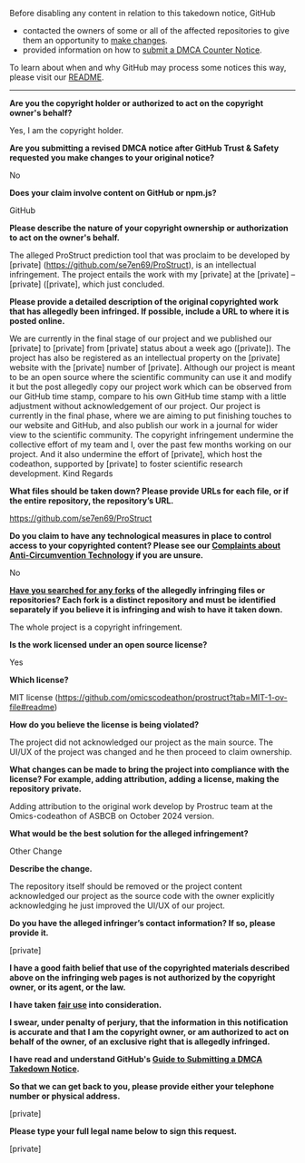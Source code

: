 Before disabling any content in relation to this takedown notice, GitHub
- contacted the owners of some or all of the affected repositories to give them an opportunity to [make changes](https://docs.github.com/en/github/site-policy/dmca-takedown-policy#a-how-does-this-actually-work).
- provided information on how to [submit a DMCA Counter Notice](https://docs.github.com/en/articles/guide-to-submitting-a-dmca-counter-notice).

To learn about when and why GitHub may process some notices this way, please visit our [README](https://github.com/github/dmca/blob/master/README.md#anatomy-of-a-takedown-notice).

---

**Are you the copyright holder or authorized to act on the copyright owner's behalf?**

Yes, I am the copyright holder.

**Are you submitting a revised DMCA notice after GitHub Trust & Safety requested you make changes to your original notice?**

No

**Does your claim involve content on GitHub or npm.js?**

GitHub

**Please describe the nature of your copyright ownership or authorization to act on the owner's behalf.**

The alleged ProStruct prediction tool that was proclaim to be developed by [private] (https://github.com/se7en69/ProStruct), is an intellectual infringement. The project entails the work with my [private] at the [private] – [private] ([private], which just concluded.

**Please provide a detailed description of the original copyrighted work that has allegedly been infringed. If possible, include a URL to where it is posted online.**

We are currently in the final stage of our project and we published our [private] to [private] from [private] status about a week ago ([private]). The project has also be registered as an intellectual property on the [private] website with the [private] number of [private]. Although our project is meant to be an open source where the scientific community can use it and modify it but the post allegedly copy our project work which can be observed from our GitHub time stamp, compare to his own GitHub time stamp with a little adjustment without acknowledgement of our project. Our project is currently in the final phase, where we are aiming to put finishing touches to our website and GitHub, and also publish our work in a journal for wider view to the scientific community. The copyright infringement undermine the collective effort of my team and I, over the past few months working on our project. And it also undermine the effort of [private], which host the codeathon, supported by [private] to foster scientific research development. Kind Regards

**What files should be taken down? Please provide URLs for each file, or if the entire repository, the repository’s URL.**

https://github.com/se7en69/ProStruct

**Do you claim to have any technological measures in place to control access to your copyrighted content? Please see our <a href="https://docs.github.com/articles/guide-to-submitting-a-dmca-takedown-notice#complaints-about-anti-circumvention-technology">Complaints about Anti-Circumvention Technology</a> if you are unsure.**

No

**<a href="https://docs.github.com/articles/dmca-takedown-policy#b-what-about-forks-or-whats-a-fork">Have you searched for any forks</a> of the allegedly infringing files or repositories? Each fork is a distinct repository and must be identified separately if you believe it is infringing and wish to have it taken down.**

The whole project is a copyright infringement.

**Is the work licensed under an open source license?**

Yes

**Which license?**

MIT license (https://github.com/omicscodeathon/prostruct?tab=MIT-1-ov-file#readme)

**How do you believe the license is being violated?**

The project did not acknowledged our project as the main source. The UI/UX of the project was changed and he then proceed to claim ownership.

**What changes can be made to bring the project into compliance with the license? For example, adding attribution, adding a license, making the repository private.**

Adding attribution to the original work develop by Prostruc team at the Omics-codeathon of ASBCB on October 2024 version.

**What would be the best solution for the alleged infringement?**

Other Change

**Describe the change.**

The repository itself should be removed or the project content acknowledged our project as the source code with the owner explicitly acknowledging he just improved the UI/UX of our project.

**Do you have the alleged infringer’s contact information? If so, please provide it.**

[private]

**I have a good faith belief that use of the copyrighted materials described above on the infringing web pages is not authorized by the copyright owner, or its agent, or the law.**

**I have taken <a href="https://www.lumendatabase.org/topics/22">fair use</a> into consideration.**

**I swear, under penalty of perjury, that the information in this notification is accurate and that I am the copyright owner, or am authorized to act on behalf of the owner, of an exclusive right that is allegedly infringed.**

**I have read and understand GitHub's <a href="https://docs.github.com/articles/guide-to-submitting-a-dmca-takedown-notice/">Guide to Submitting a DMCA Takedown Notice</a>.**

**So that we can get back to you, please provide either your telephone number or physical address.**

[private]

**Please type your full legal name below to sign this request.**

[private]
